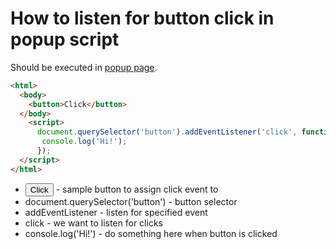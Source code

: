 # How to listen for button click in popup script

Should be executed in [popup page](https://developer.chrome.com/docs/extensions/mv3/user_interface/#popup).

```html
<html>
  <body>
    <button>Click</button>
  </body>
    <script>
      document.querySelector('button').addEventListener('click', function() {
       console.log('Hi!');
      });
  </script>
</html>
```

- <button>Click</button> - sample button to assign click event to
- document.querySelector('button') - button selector
- addEventListener - listen for specified event
- click - we want to listen for clicks
- console.log('Hi!') - do something here when button is clicked
